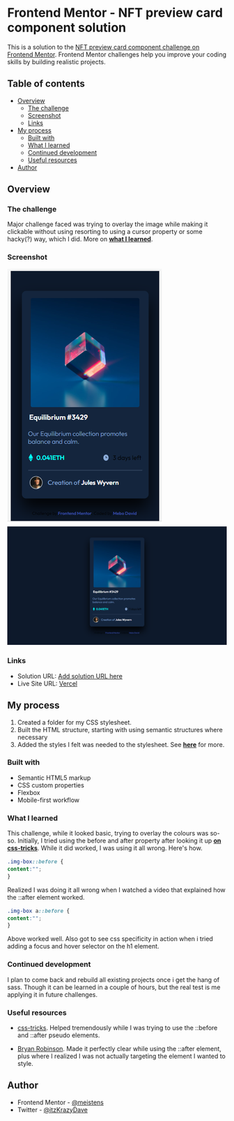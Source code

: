 # Frontend Mentor - NFT preview card component solution

This is a solution to the [NFT preview card component challenge on Frontend Mentor](https://www.frontendmentor.io/challenges/nft-preview-card-component-SbdUL_w0U). Frontend Mentor challenges help you improve your coding skills by building realistic projects.

## Table of contents

- [Overview](#overview)
  - [The challenge](#the-challenge)
  - [Screenshot](#screenshot)
  - [Links](#links)
- [My process](#my-process)
  - [Built with](#built-with)
  - [What I learned](#what-i-learned)
  - [Continued development](#continued-development)
  - [Useful resources](#useful-resources)
- [Author](#author)

## Overview

### The challenge

Major challenge faced was trying to overlay the image while making it clickable without using resorting to using a cursor property or some hacky(?) way, which I did. More on [**what I learned**](#what-i-learned).

### Screenshot

![Mobile](./images/Screenshot%202022-06-05%20173832.png)
![1440px](./images/pc-1440px.png)

### Links

- Solution URL: [Add solution URL here](https://github.com/meistens/Basic-component-page/tree/master/nft-preview-card-component-main)
- Live Site URL: [Vercel](https://mynftpreview.vercel.app)

## My process

1. Created a folder for my CSS stylesheet.
2. Built the HTML structure, starting with using semantic structures where necessary
3. Added the styles I felt was needed to the stylesheet. See [**here**](#what-i-learned) for more.

### Built with

- Semantic HTML5 markup
- CSS custom properties
- Flexbox
- Mobile-first workflow

### What I learned

This challenge, while it looked basic, trying to overlay the colours was so-so. Initially, I tried using the before and  after property after looking it up [**on css-tricks**](css-tricks.com/7-practical-uses-for-the-before-and-after-pseudo-elements-in-css/). While it did worked, I was using it all wrong. Here's how.

```css
.img-box::before {
content:"";
}
```

Realized I was doing it all wrong when I watched a video that explained how the ::after element worked.

```css
.img-box a::before {
content:"";
}
```

Above worked well. Also got to see css specificity in action when i tried adding a focus and hover selector on the h1 element.

### Continued development

I plan to come back and rebuild all existing projects once i get the hang of sass. Though it can be learned in a couple of hours, but the real test is me applying it in future challenges.

### Useful resources

- [css-tricks](css-tricks.com/7-practical-uses-for-the-before-and-after-pseudo-elements-in-css/).
Helped tremendously while I was trying to use the ::before and ::after pseudo elements.

- [Bryan Robinson](https://youtu.be/SXQ9IOScDEA).
Made it perfectly clear while using the ::after element, plus where I realized I was not actually targeting the element I wanted to style.

## Author

- Frontend Mentor - [@meistens](https://www.frontendmentor.io/profile/meistens)
- Twitter - [@itzKrazyDave](https://www.twitter.com/itzKrazyDave)
